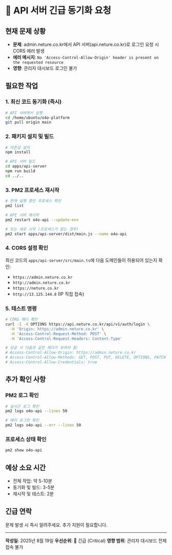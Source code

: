 # 🚨 API 서버 긴급 동기화 요청

## 현재 문제 상황
- **문제**: admin.neture.co.kr에서 API 서버(api.neture.co.kr)로 로그인 요청 시 CORS 에러 발생
- **에러 메시지**: `No 'Access-Control-Allow-Origin' header is present on the requested resource`
- **영향**: 관리자 대시보드 로그인 불가

## 필요한 작업

### 1. 최신 코드 동기화 (즉시)
```bash
# API 서버에서 실행
cd /home/ubuntu/o4o-platform
git pull origin main
```

### 2. 패키지 설치 및 빌드
```bash
# 의존성 설치
npm install

# API 서버 빌드
cd apps/api-server
npm run build
cd ../..
```

### 3. PM2 프로세스 재시작
```bash
# 현재 실행 중인 프로세스 확인
pm2 list

# API 서버 재시작
pm2 restart o4o-api --update-env

# 또는 새로 시작 (프로세스가 없는 경우)
pm2 start apps/api-server/dist/main.js --name o4o-api
```

### 4. CORS 설정 확인
최신 코드의 `apps/api-server/src/main.ts`에 다음 도메인들이 허용되어 있는지 확인:
- `https://admin.neture.co.kr`
- `http://admin.neture.co.kr`
- `https://neture.co.kr`
- `http://13.125.144.8` (IP 직접 접속)

### 5. 테스트 명령
```bash
# CORS 헤더 확인
curl -I -X OPTIONS https://api.neture.co.kr/api/v1/auth/login \
  -H 'Origin: https://admin.neture.co.kr' \
  -H 'Access-Control-Request-Method: POST' \
  -H 'Access-Control-Request-Headers: Content-Type'

# 성공 시 다음과 같은 헤더가 보여야 함:
# Access-Control-Allow-Origin: https://admin.neture.co.kr
# Access-Control-Allow-Methods: GET, POST, PUT, DELETE, OPTIONS, PATCH
# Access-Control-Allow-Credentials: true
```

## 추가 확인 사항

### PM2 로그 확인
```bash
# 실시간 로그 확인
pm2 logs o4o-api --lines 50

# 에러 로그만 확인
pm2 logs o4o-api --err --lines 50
```

### 프로세스 상태 확인
```bash
pm2 show o4o-api
```

## 예상 소요 시간
- 전체 작업: 약 5-10분
- 동기화 및 빌드: 3-5분
- 재시작 및 테스트: 2분

## 긴급 연락
문제 발생 시 즉시 알려주세요. 추가 지원이 필요합니다.

---

**작성일**: 2025년 8월 19일
**우선순위**: 🔴 긴급 (Critical)
**영향 범위**: 관리자 대시보드 전체 접속 불가